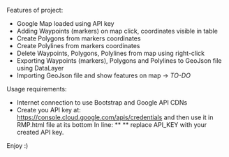 Features of project:
- Google Map loaded using API key
- Adding Waypoints (markers) on map click, coordinates visible in table
- Create Polygons from markers coordinates
- Create Polylines from markers coordinates
- Delete Waypoints, Polygons, Polylines from map using right-click
- Exporting Waypoints (markers), Polygons and Polylines to GeoJson file using DataLayer
- Importing GeoJson file and show features on map -> *TO-DO*

Usage requirements:
- Internet connection to use Bootstrap and Google API CDNs
- Create you API key at: https://console.cloud.google.com/apis/credentials and then use it in RMP.html file at its bottom
  In line: ** <script async defer src='https://maps.googleapis.com/maps/api/js?key=API_KEY'></script> ** replace API_KEY with your created API key.
  
Enjoy :)
